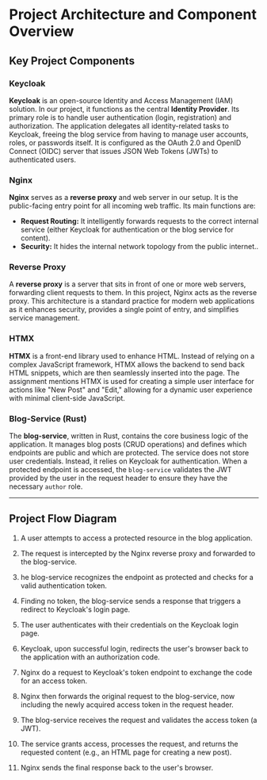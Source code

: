 # Project Architecture and Component Overview

## Key Project Components

### Keycloak
**Keycloak** is an open-source Identity and Access Management (IAM) solution. In our project, it functions as the central **Identity Provider**. Its primary role is to handle user authentication (login, registration) and authorization. The application delegates all identity-related tasks to Keycloak, freeing the blog service from having to manage user accounts, roles, or passwords itself. It is configured as the OAuth 2.0 and OpenID Connect (OIDC) server that issues JSON Web Tokens (JWTs) to authenticated users.

### Nginx
**Nginx** serves as a **reverse proxy** and web server in our setup. It is the public-facing entry point for all incoming web traffic. Its main functions are:
* **Request Routing:** It intelligently forwards requests to the correct internal service (either Keycloak for authentication or the blog service for content).
* **Security:** It hides the internal network topology from the public internet..

### Reverse Proxy
A **reverse proxy** is a server that sits in front of one or more web servers, forwarding client requests to them. In this project, Nginx acts as the reverse proxy. This architecture is a standard practice for modern web applications as it enhances security, provides a single point of entry, and simplifies service management.

### HTMX
**HTMX** is a front-end library used to enhance HTML. Instead of relying on a complex JavaScript framework, HTMX allows the backend to send back HTML snippets, which are then seamlessly inserted into the page. The assignment mentions HTMX is used for creating a simple user interface for actions like "New Post" and "Edit," allowing for a dynamic user experience with minimal client-side JavaScript.

### Blog-Service (Rust)
The **blog-service**, written in Rust, contains the core business logic of the application. It manages blog posts (CRUD operations) and defines which endpoints are public and which are protected. The service does not store user credentials. Instead, it relies on Keycloak for authentication. When a protected endpoint is accessed, the `blog-service` validates the JWT provided by the user in the request header to ensure they have the necessary `author` role.

---

## Project Flow Diagram

1. A user attempts to access a protected resource in the blog application.

2. The request is intercepted by the Nginx reverse proxy and forwarded to the blog-service.

3. he blog-service recognizes the endpoint as protected and checks for a valid authentication token.

4. Finding no token, the blog-service sends a response that triggers a redirect to Keycloak's login page.

5. The user authenticates with their credentials on the Keycloak login page.

6. Keycloak, upon successful login, redirects the user's browser back to the application with an authorization code.

7. Nginx do a request to Keycloak's token endpoint to exchange the code for an access token.

8. Nginx then forwards the original request to the blog-service, now including the newly acquired access token in the request header.

9. The blog-service receives the request and validates the access token (a JWT).

10. The service grants access, processes the request, and returns the requested content (e.g., an HTML page for creating a new post).

11. Nginx sends the final response back to the user's browser.

